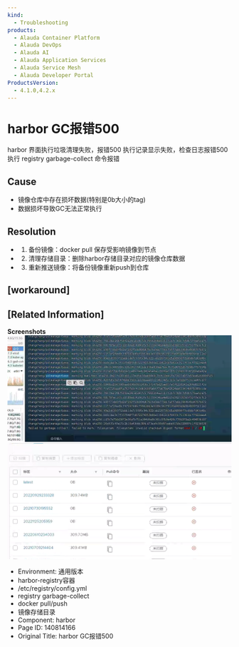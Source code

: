 ```yaml
---
kind:
  - Troubleshooting
products:
  - Alauda Container Platform
  - Alauda DevOps
  - Alauda AI
  - Alauda Application Services
  - Alauda Service Mesh
  - Alauda Developer Portal
ProductsVersion:
  - 4.1.0,4.2.x
---
```

<!-- A type of document that involves encountering a fault, diagnosing it, performing root cause analysis, and providing solutions. -->

# harbor GC报错500

harbor 界面执行垃圾清理失败，报错500 执行记录显示失败，检查日志报错500 执行 registry garbage-collect 命令报错

## Cause
- 镜像仓库中存在损坏数据(特别是0b大小的tag)
- 数据损坏导致GC无法正常执行

## Resolution
- 1. 备份镜像：docker pull 保存受影响镜像到节点
- 2. 清理存储目录：删除harbor存储目录对应的镜像仓库数据
- 3. 重新推送镜像：将备份镜像重新push到仓库

## [workaround]

## [Related Information]
**Screenshots**
![](assets/harbor-gcbao-cuo-500/image2023-3-15_16-51-16.png)
![image2023-3-14_18-17-8.png](assets/harbor-gcbao-cuo-500/image2023-3-14_18-17-8.png)
- Environment: 通用版本
- harbor-registry容器
- /etc/registry/config.yml
- registry garbage-collect
- docker pull/push
- 镜像存储目录
- Component: harbor
- Page ID: 140814166
- Original Title: harbor GC报错500
